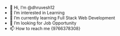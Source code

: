 - 👋 Hi, I’m @dhruvesh12
- 👀 I’m interested in Learning
- 🌱 I’m currently learning Full Stack Web Development
- 💞️ I’m looking for Job Opportunity
- 📫 How to reach me {9766378308}


